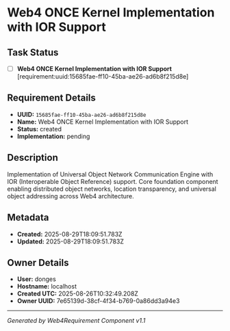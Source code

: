 # Web4 ONCE Kernel Implementation with IOR Support

## Task Status
- [ ] **Web4 ONCE Kernel Implementation with IOR Support** [requirement:uuid:15685fae-ff10-45ba-ae26-ad6b8f215d8e]

## Requirement Details

- **UUID:** `15685fae-ff10-45ba-ae26-ad6b8f215d8e`
- **Name:** Web4 ONCE Kernel Implementation with IOR Support
- **Status:** created
- **Implementation:** pending

## Description

Implementation of Universal Object Network Communication Engine with IOR (Interoperable Object Reference) support. Core foundation component enabling distributed object networks, location transparency, and universal object addressing across Web4 architecture.

## Metadata

- **Created:** 2025-08-29T18:09:51.783Z
- **Updated:** 2025-08-29T18:09:51.783Z

## Owner Details

- **User:** donges
- **Hostname:** localhost
- **Created UTC:** 2025-08-26T10:32:49.208Z
- **Owner UUID:** 7e65139d-38cf-4f34-b769-0a86dd3a94e3

---

*Generated by Web4Requirement Component v1.1*